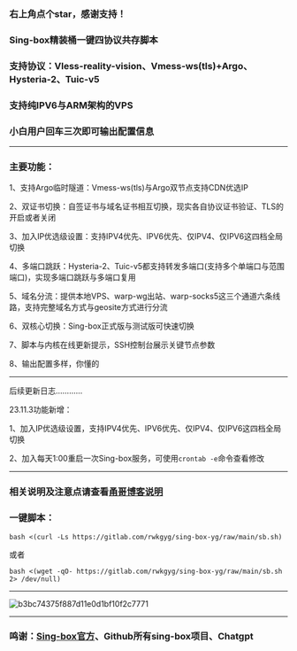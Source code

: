 
### 右上角点个star，感谢支持！
### Sing-box精装桶一键四协议共存脚本
### 支持协议：Vless-reality-vision、Vmess-ws(tls)+Argo、Hysteria-2、Tuic-v5
### 支持纯IPV6与ARM架构的VPS
### 小白用户回车三次即可输出配置信息
--------------------------------------------------------------
### 主要功能：
1、支持Argo临时隧道：Vmess-ws(tls)与Argo双节点支持CDN优选IP
 
2、双证书切换：自签证书与域名证书相互切换，现实各自协议证书验证、TLS的开启或者关闭

3、加入IP优选级设置：支持IPV4优先、IPV6优先、仅IPV4、仅IPV6这四档全局切换

4、多端口跳跃：Hysteria-2、Tuic-v5都支持转发多端口(支持多个单端口与范围端口)，实现多端口跳跃与多端口复用

5、域名分流：提供本地VPS、warp-wg出站、warp-socks5这三个通道六条线路，支持完整域名方式与geosite方式进行分流

6、双核心切换：Sing-box正式版与测试版可快速切换

7、脚本与内核在线更新提示，SSH控制台展示关键节点参数

8、输出配置多样，你懂的

------------------------------------------------------------------------------------

后续更新日志…………

23.11.3功能新增：

1、加入IP优选级设置，支持IPV4优先、IPV6优先、仅IPV4、仅IPV6这四档全局切换

2、加入每天1:00重启一次Sing-box服务，可使用```crontab -e```命令查看修改

--------------------------------------------------------------------------------------

### 相关说明及注意点请查看[甬哥博客说明](https://ygkkk.blogspot.com/2023/10/sing-box-yg.html)

### 一键脚本：
```
bash <(curl -Ls https://gitlab.com/rwkgyg/sing-box-yg/raw/main/sb.sh)
```
或者
```
bash <(wget -qO- https://gitlab.com/rwkgyg/sing-box-yg/raw/main/sb.sh 2> /dev/null)
```

-----------------------------------

![b3bc74375f887d11e0d1bf10f2c7771](https://github.com/yonggekkk/sing-box-yg/assets/121604513/9ec9d9d4-80c3-488a-ac65-8fd591558770)

---------------------------------------

### 鸣谢：[Sing-box官方](https://github.com/SagerNet/sing-box)、Github所有sing-box项目、Chatgpt
